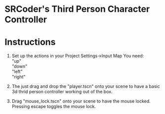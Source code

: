 # SRCoder's Third Person Character Controller

# Instructions

1. Set up the actions in your Project Settings->Input Map
You need:  
"up"  
"down"  
"left"  
"right" 
  
2. The just drag and drop the "player.tscn" onto your scene to have a basic 3d thrid person controller working out of the box.

3. Drag "mouse_lock.tscn" onto your scene to have the mouse locked. Pressing escape toggles the mouse lock.